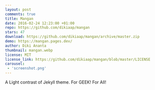 ```yaml
---
layout: post
comments: true
title: Mangan
date: 2016-02-24 12:23:00 +01:00
repo: https://github.com/dikiaap/mangan
stars: 47
download: https://github.com/dikiaap/mangan/archive/master.zip
demo: https://mangan.pages.dev/
author: Diki Ananta
thumbnail: mangan.webp
license: MIT
license_link: https://github.com/dikiaap/mangan/blob/master/LICENSE
carousel:
 - 'screenshot.png'
---
```


A Light contrast of Jekyll theme. For GEEK! For All!

